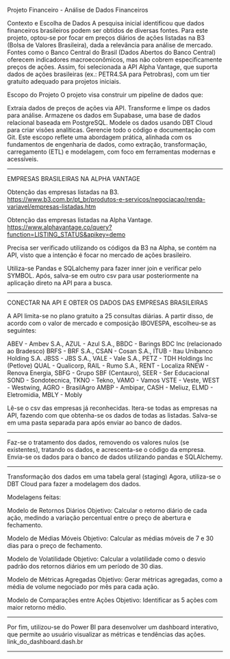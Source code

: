 Projeto Financeiro - Análise de Dados Financeiros

Contexto e Escolha de Dados
A pesquisa inicial identificou que dados financeiros brasileiros podem ser obtidos de diversas fontes. Para este projeto, optou-se por focar em preços diários de ações listadas na B3 (Bolsa de Valores Brasileira), dada a relevância para análise de mercado. Fontes como o Banco Central do Brasil (Dados Abertos do Banco Central) oferecem indicadores macroeconômicos, mas não cobrem especificamente preços de ações. Assim, foi selecionada a API Alpha Vantage, que suporta dados de ações brasileiras (ex.: PETR4.SA para Petrobras), com um tier gratuito adequado para projetos iniciais.

Escopo do Projeto
O projeto visa construir um pipeline de dados que:

Extraia dados de preços de ações via API.
Transforme e limpe os dados para análise.
Armazene os dados em Supabase, uma base de dados relacional baseada em PostgreSQL.
Modele os dados usando DBT Cloud para criar visões analíticas.
Gerencie todo o código e documentação com Git.
Este escopo reflete uma abordagem prática, alinhada com os fundamentos de engenharia de dados, como extração, transformação, carregamento (ETL) e modelagem, com foco em ferramentas modernas e acessíveis.

--------------------------------

EMPRESAS BRASILEIRAS NA ALPHA VANTAGE

Obtenção das empresas listadas na B3.
https://www.b3.com.br/pt_br/produtos-e-servicos/negociacao/renda-variavel/empresas-listadas.htm

Obtenção das empresas listadas na Alpha Vantage.
https://www.alphavantage.co/query?function=LISTING_STATUS&apikey=demo


Precisa ser verificado utilizando os códigos da B3 na Alpha, se contém na API, visto que a
intenção é focar no mercado de ações brasileiro.

Utiliza-se Pandas e SQLalchemy para fazer inner join e verificar pelo SYMBOL.
Após, salva-se em outro csv para usar posteriormente na aplicação direto na API para a busca.

---------------------------------

CONECTAR NA API E OBTER OS DADOS DAS EMPRESAS BRASILEIRAS

A API limita-se no plano gratuito a 25 consultas diárias. A partir disso, de acordo com o
valor de mercado e composição IBOVESPA, escolheu-se as seguintes:

ABEV - Ambev S.A., AZUL - Azul S.A., BBDC - Barings BDC Inc (relacionado ao Bradesco)
BRFS - BRF S.A., CSAN - Cosan S.A., ITUB - Itau Unibanco Holding S.A.
JBSS - JBS S.A., VALE - Vale S.A., PETZ - TDH Holdings Inc (Petlove)
QUAL - Qualicorp, RAIL - Rumo S.A., RENT - Localiza
RNEW - Renova Energia, SBFG - Grupo SBF (Centauro), SEER - Ser Educacional
SOND - Sondotecnica, TKNO - Tekno, VAMO - Vamos
VSTE - Veste, WEST - Westwing, AGRO - BrasilAgro
AMBP - Ambipar, CASH - Meliuz, ELMD - Eletromidia, MBLY - Mobly

Lê-se o csv das empresas já reconhecidas.
Itera-se todas as empresas na API, fazendo com que obtenha-se os dados de todas as listadas.
Salva-se em uma pasta separada para após enviar ao banco de dados.

---------------------------------

Faz-se o tratamento dos dados, removendo os valores nulos (se existentes), tratando os dados, e acrescenta-se o código da empresa.
Envia-se os dados para o banco de dados utilizando pandas e SQLAlchemy.

---------------------------------

Transformação dos dados em uma tabela geral (staging)
Agora, utiliza-se o DBT Cloud para fazer a modelagem dos dados.

Modelagens feitas:

Modelo de Retornos Diários
Objetivo: Calcular o retorno diário de cada ação, medindo a variação percentual entre o preço de abertura e fechamento.

Modelo de Médias Móveis
Objetivo: Calcular as médias móveis de 7 e 30 dias para o preço de fechamento.

Modelo de Volatilidade
Objetivo: Calcular a volatilidade como o desvio padrão dos retornos diários em um período de 30 dias.

Modelo de Métricas Agregadas
Objetivo: Gerar métricas agregadas, como a média de volume negociado por mês para cada ação.

Modelo de Comparações entre Ações
Objetivo: Identificar as 5 ações com maior retorno médio.

---------------------------------

Por fim, utilizou-se do Power BI para desenvolver um dashboard interativo, que permite ao usuário visualizar as métricas e tendências das ações.
link_do_dashboard.dash.br

---------------------------------
